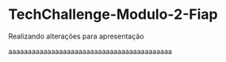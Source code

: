 # TechChallenge-Modulo-2-Fiap
Realizando alterações para apresentação

aaaaaaaaaaaaaaaaaaaaaaaaaaaaaaaaaaaaaaaaaa
